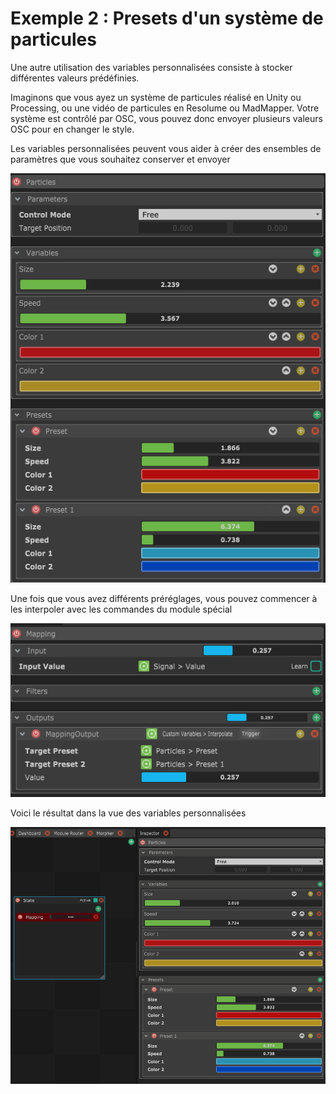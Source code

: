 # Exemple 2 : Presets d'un système de particules

Une autre utilisation des variables personnalisées consiste à stocker différentes valeurs prédéfinies.

Imaginons que vous ayez un système de particules réalisé en Unity ou Processing, ou une vidéo de particules en Resolume ou MadMapper. Votre système est contrôlé par OSC, vous pouvez donc envoyer plusieurs valeurs OSC pour en changer le style.

Les variables personnalisées peuvent vous aider à créer des ensembles de paramètres que vous souhaitez conserver et envoyer

![4 variables dans un groupe, avec 2 présélections.](../../.gitbook/assets/particles.png)

Une fois que vous avez différents préréglages, vous pouvez commencer à les interpoler avec les commandes du module spécial

![Un Mapping qui prend un signal d'entrée et l'utilise pour interpoler entre 2 presets](../../.gitbook/assets/interpolate.png)

Voici le résultat dans la vue des variables personnalisées

![](../../.gitbook/assets/particle_anim.gif)
